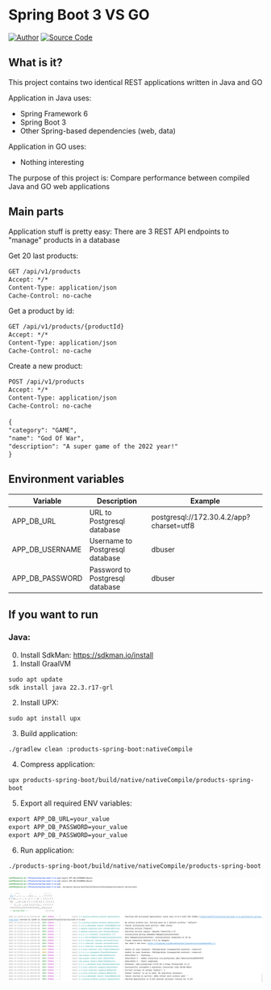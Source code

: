 Spring Boot 3 VS GO
=================

[![Author](https://img.shields.io/badge/author-@nao99-green.svg)](https://github.com/nao99)
[![Source Code](https://img.shields.io/badge/source-nao99/spring_boot_3_vs_go-blue.svg)](https://github.com/nao99/spring-boot-3-vs-go/tree/master)

## What is it?
This project contains two identical REST applications written in Java and GO

Application in Java uses:
 - Spring Framework 6
 - Spring Boot 3
 - Other Spring-based dependencies (web, data)

Application in GO uses:
 - Nothing interesting


The purpose of this project is: Compare performance between compiled Java and GO web applications

## Main parts
Application stuff is pretty easy: There are 3 REST API endpoints to "manage" products in a database

Get 20 last products:
```
GET /api/v1/products
Accept: */*
Content-Type: application/json
Cache-Control: no-cache
```

Get a product by id:
```
GET /api/v1/products/{productId}
Accept: */*
Content-Type: application/json
Cache-Control: no-cache
```

Create a new product:
```
POST /api/v1/products
Accept: */*
Content-Type: application/json
Cache-Control: no-cache

{
"category": "GAME",
"name": "God Of War",
"description": "A super game of the 2022 year!"
}
```

## Environment variables

| Variable        | Description                     | Example                                  |
|-----------------|---------------------------------|------------------------------------------|
| APP_DB_URL      | URL to Postgresql database      | postgresql://172.30.4.2/app?charset=utf8 |
| APP_DB_USERNAME | Username to Postgresql database | dbuser                                   |
| APP_DB_PASSWORD | Password to Postgresql database | dbuser                                   |

## If you want to run
### Java:
0. Install SdkMan: https://sdkman.io/install
1. Install GraalVM

```
sudo apt update
sdk install java 22.3.r17-grl
```

2. Install UPX:

```
sudo apt install upx
```

3. Build application:

```
./gradlew clean :products-spring-boot:nativeCompile
```

4. Compress application:

```
upx products-spring-boot/build/native/nativeCompile/products-spring-boot
```

5. Export all required ENV variables:

```
export APP_DB_URL=your_value
export APP_DB_PASSWORD=your_value
export APP_DB_PASSWORD=your_value
```

6. Run application:

```
./products-spring-boot/build/native/nativeCompile/products-spring-boot
```

![Products Spring Boot Compiled](images/products_spring_boot_3_compiled_running.png)
